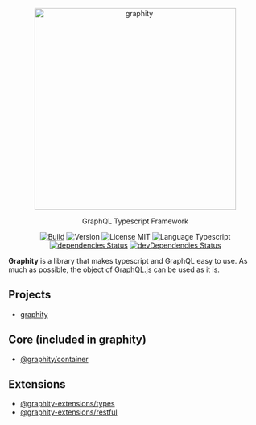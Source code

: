 <p align="center">
  <img src="./logo.png" alt="graphity" width="400" />
</p>

<p align="center">GraphQL Typescript Framework</p>

<p align="center">
  <a href="https://travis-ci.org/wan2land/graphity"><img alt="Build" src="https://img.shields.io/travis/wan2land/graphity.svg?style=flat-square" /></a>
  <img alt="Version" src="https://img.shields.io/badge/dynamic/json?style=flat-square&color=fe7d37&label=version&query=%24.version&url=https%3A%2F%2Fraw.githubusercontent.com%2Fwan2land%2Fgraphity%2Fmaster%2Flerna.json" />
  <img alt="License MIT" src="https://img.shields.io/badge/license-MIT-97ca00.svg?style=flat-square" />
  <img alt="Language Typescript" src="https://img.shields.io/badge/language-Typescript-007acc.svg?style=flat-square" />
  <br />
  <a href="https://david-dm.org/wan2land/graphity"><img alt="dependencies Status" src="https://img.shields.io/david/wan2land/graphity.svg?style=flat-square" /></a>
  <a href="https://david-dm.org/wan2land/graphity?type=dev"><img alt="devDependencies Status" src="https://img.shields.io/david/dev/wan2land/graphity.svg?style=flat-square" /></a>
</p>

**Graphity** is a library that makes typescript and GraphQL easy to use. As much as possible, the object of [GraphQL.js](https://github.com/graphql/graphql-js) can be used as it is.

## Projects

- [graphity](./packages/graphity)

## Core (included in graphity)

- [@graphity/container](./core/container)

## Extensions

- [@graphity-extensions/types](./extensions/types)
- [@graphity-extensions/restful](./extensions/restful)
